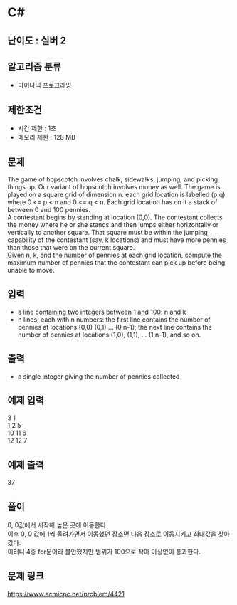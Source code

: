 # C#

## 난이도 : 실버 2

## 알고리즘 분류
  - 다이나믹 프로그래밍

## 제한조건
  - 시간 제한 : 1초
  - 메모리 제한 : 128 MB

## 문제
The game of hopscotch involves chalk, sidewalks, jumping, and picking things up. Our variant of hopscotch involves money as well. The game is played on a square grid of dimension n: each grid location is labelled (p,q) where 0 <= p < n and 0 <= q < n. Each grid location has on it a stack of between 0 and 100 pennies.<br/>
A contestant begins by standing at location (0,0). The contestant collects the money where he or she stands and then jumps either horizontally or vertically to another square. That square must be within the jumping capability of the contestant (say, k locations) and must have more pennies than those that were on the current square.<br/>
Given n, k, and the number of pennies at each grid location, compute the maximum number of pennies that the contestant can pick up before being unable to move.<br/>

## 입력
  - a line containing two integers between 1 and 100: n and k
  - n lines, each with n numbers: the first line contains the number of pennies at locations (0,0) (0,1) ... (0,n-1); the next line contains the number of pennies at locations (1,0), (1,1), ... (1,n-1), and so on.

## 출력
  - a single integer giving the number of pennies collected

## 예제 입력
3 1<br/>
1 2 5<br/>
10 11 6<br/>
12 12 7<br/>

## 예제 출력
37<br/>

## 풀이
0, 0값에서 시작해 높은 곳에 이동한다.<br/>
이후 0, 0 값에 1씩 올려가면서 이동했던 장소면 다음 장소로 이동시키고 최대값을 찾아갔다.<br/>
이러니 4중 for문이라 불안했지만 범위가 100으로 작아 이상없이 통과한다.<br/>


## 문제 링크
https://www.acmicpc.net/problem/4421